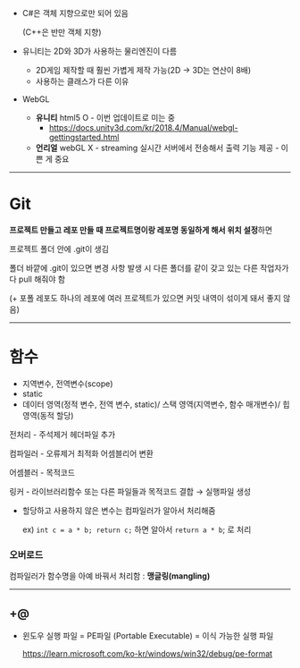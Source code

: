 - C#은 객체 지향으로만 되어 있음
    
    (C++은 반만 객체 지향)
    
- 유니티는 2D와 3D가 사용하는 물리엔진이 다름
    - 2D게임 제작할 때 훨씬 가볍게 제작 가능(2D → 3D는 연산이 8배)
    - 사용하는 클래스가 다른 이유
- WebGL
    - **유니티** html5 O - 이번 업데이트로 미는 중
        - https://docs.unity3d.com/kr/2018.4/Manual/webgl-gettingstarted.html
    - **언리얼** webGL X - streaming 실시간 서버에서 전송해서 출력 기능 제공 - 이쁜 게 중요

---

# Git

**프로젝트 만들고 레포 만들 때 프로젝트명이랑 레포명 동일하게 해서 위치 설정**하면

프로젝트 폴더 안에 .git이 생김

폴더 바깥에 .git이 있으면 변경 사항 발생 시 다른 폴더를 같이 갖고 있는 다른 작업자가 다 pull 해줘야 함

(+ 포폴 레포도 하나의 레포에 여러 프로젝트가 있으면 커밋 내역이 섞이게 돼서 좋지 않음)

---

# 함수

- 지역변수, 전역변수(scope)
- static
- 데이터 영역(정적 변수, 전역 변수, static)/ 스택 영역(지역변수, 함수 매개변수)/ 힙 영역(동적 할당)

전처리 - 주석제거 헤더파일 추가

컴파일러 - 오류제거 최적화 어셈블리어 변환 

어셈블러 - 목적코드

링커 - 라이브러리함수 또는 다른 파일들과 목적코드 결합 → 실행파일 생성

- 할당하고 사용하지 않은 변수는 컴파일러가 알아서 처리해줌
    
    ex) `int c = a * b; return c;` 하면 알아서 `return a * b`; 로 처리 
    

### **오버로드**

컴파일러가 함수명을 아예 바꿔서 처리함 : **맹글링(mangling)**

---

## +@

- 윈도우 실행 파일 = PE파일 (Portable Executable) = 이식 가능한 실행 파일
    
    https://learn.microsoft.com/ko-kr/windows/win32/debug/pe-format
